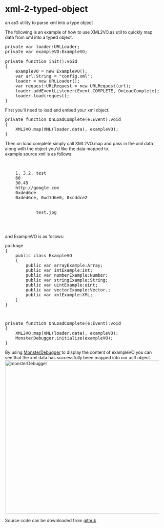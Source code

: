 xml-2-typed-object
==================

an as3 utility to parse xml into a type object


The following is an example of how to use XML2VO.as util to quickly map data from xml into a typed object.

<pre lang="actionscript3">
private var loader:URLLoader;
private var exampleVO:ExampleVO;

private function init():void 
{
	exampleVO = new ExampleVO();
	var url:String = "config.xml";
	loader = new URLLoader();
	var request:URLRequest = new URLRequest(url);
	loader.addEventListener(Event.COMPLETE, OnLoadComplete);
	loader.load(request);
}
</pre>
First you'll need to load and embed your xml object.

<pre lang="actionscript3">
private function OnLoadComplete(e:Event):void 
{
	XML2VO.map(XML(loader.data), exampleVO);
}
</pre>
Then on load complete simply call XML2VO.map and pass in the xml data along with the object you'd like the data mapped to.
<br/>
example source xml is as follows:
<pre lang="xml">
<?xml version="1.0" encoding="utf-8" ?>
<data>
	<arrayExample>1, 3.2, test</arrayExample>
	<intExample>60</intExample>
	<numberExample>30.45</numberExample>
	<stringExample>http://google.com</stringExample>
	<uintExample>0xded6ce</uintExample>
	<vectorExample>0xded6ce, 0xd1d6e0, 0xcddce2</vectorExample>
	<xmlExample>
		<item id="123">
			<img>test.jpg</img>
		</item>
	</xmlExample>
</data>
</pre>

and ExampleVO is as follows:
<pre lang="actionscript3">
package  
{
	public class ExampleVO 
	{
		public var arrayExample:Array;
		public var intExample:int;
		public var numberExample:Number;
		public var stringExample:String;
		public var uintExample:uint;
		public var vectorExample:Vector.<uint>;
		public var xmlExample:XML;
	}
}
</pre>
<br/>
<pre lang="actionscript3">
private function OnLoadComplete(e:Event):void 
{
	XML2VO.map(XML(loader.data), exampleVO);
	MonsterDebugger.initialize(exampleVO);
}
</pre>
By using <a href="http://www.demonsterdebugger.com/">MonsterDebugger</a> to display the content of exampleVO you can see that the xml data has successfully been mapped into our as3 object.
<a href="http://blog.peteshand.net/wp-content/uploads/2014/05/monsterDebugger.jpg"><img class="alignnone size-full wp-image-2512" src="http://blog.peteshand.net/wp-content/uploads/2014/05/monsterDebugger.jpg" alt="monsterDebugger" width="1080" height="500" /></a>

Source code can be downloaded from <a href="https://github.com/peteshand/xml-2-typed-object">github</a>
